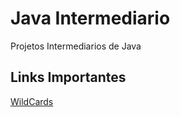 # Java Intermediario
Projetos Intermediarios de Java
## Links Importantes

[WildCards](https://docs.oracle.com/javase/tutorial/extra/generics/wildcards.html)
